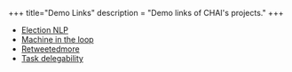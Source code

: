 +++
title="Demo Links"
description = "Demo links of CHAI's projects."
+++

* [Election NLP](https://chicagohai.github.io/election-nlp/)
* [Machine in the loop](https://machineintheloop.com/)
* [Retweetedmore](https://chenhaot.com/retweetedmore)
* [Task delegability](https://delegability.github.io/)
